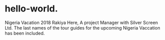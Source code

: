 # hello-world.
Nigeria Vacation 2018
Rakiya Here, A project Manager with Silver Screen Ltd.
The last names of the  tour guides for the upcoming Nigeria Vaccation has been included.
